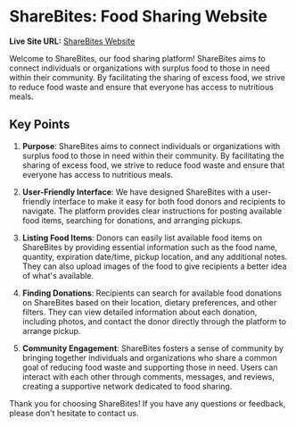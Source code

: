 # ShareBites: Food Sharing Website

**Live Site URL:** [ShareBites Website](https://www.sharebites.com)

Welcome to ShareBites, our food sharing platform! ShareBites aims to connect individuals or organizations with surplus food to those in need within their community. By facilitating the sharing of excess food, we strive to reduce food waste and ensure that everyone has access to nutritious meals.

## Key Points

1. **Purpose**: ShareBites aims to connect individuals or organizations with surplus food to those in need within their community. By facilitating the sharing of excess food, we strive to reduce food waste and ensure that everyone has access to nutritious meals.

2. **User-Friendly Interface**: We have designed ShareBites with a user-friendly interface to make it easy for both food donors and recipients to navigate. The platform provides clear instructions for posting available food items, searching for donations, and arranging pickups.

3. **Listing Food Items**: Donors can easily list available food items on ShareBites by providing essential information such as the food name, quantity, expiration date/time, pickup location, and any additional notes. They can also upload images of the food to give recipients a better idea of what's available.

4. **Finding Donations**: Recipients can search for available food donations on ShareBites based on their location, dietary preferences, and other filters. They can view detailed information about each donation, including photos, and contact the donor directly through the platform to arrange pickup.

5. **Community Engagement**: ShareBites fosters a sense of community by bringing together individuals and organizations who share a common goal of reducing food waste and supporting those in need. Users can interact with each other through comments, messages, and reviews, creating a supportive network dedicated to food sharing.

Thank you for choosing ShareBites! If you have any questions or feedback, please don't hesitate to contact us.

